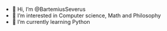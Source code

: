 - 👋 Hi, I’m @BartemiusSeverus
- 👀 I’m interested in Computer science, Math and Philosophy 
- 🌱 I’m currently learning Python
<!---
BartemiusSeverus/BartemiusSeverus is a ✨ special ✨ repository because its `README.md` (this file) appears on your GitHub profile.
You can click the Preview link to take a look at your changes.
--->
